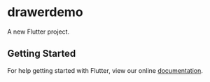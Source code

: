 # drawerdemo

A new Flutter project.

## Getting Started

For help getting started with Flutter, view our online
[documentation](https://flutter.io/).
